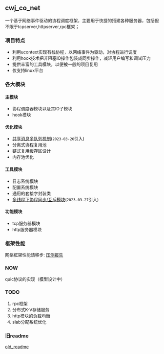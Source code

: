 ## cwj_co_net

一个基于网络事件驱动的协程调度框架，主要用于快捷的搭建各种服务器，包括但不限于tcpserver,httpserver,rpc框架；

### 项目特点

- 利用ucontext实现有栈协程，以网络事件为驱动，对协程进行调度
- 利用hook技术把非阻塞IO操作包装成同步操作，减轻用户编写和调试压力
- 提供丰富的工具模块，以便被一般的项目复用
- 仅支持linux平台

### 各大模块

#### 主模块

- 协程调度器模块以及其IO子模块
- hook模块

#### 优化模块

- [共享消息多队列机制](doc/共享消息多队列机制.md)(`2023-03-26`引入)
- 分离式协程复用池
- 链式复用缓存区设计
- 内存池优化

#### 工具模块

- 日志系统模块
- 配置系统模块
- 通用的套接字封装类
- [多线程下协程同步/互斥模块](doc/多线程下协程同步互斥模块.md)(`2023-03-27`引入)

#### 功能模块

- tcp服务器模块
- http服务器模块

### 框架性能

网络框架性能请移步: [压测报告](doc/stress_report.md)

### NOW

quic协议的实现（模型设计中）

### TODO

1. rpc框架
2. 分布式K-V存储服务
3. http模块的负载均衡
4. slab分配系统优化

### 旧readme

[old_readme](doc/old_readme.md)

